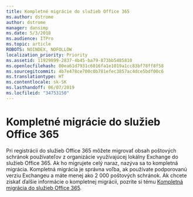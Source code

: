 ```yaml
---
title: Kompletné migrácie do služieb Office 365
ms.author: dstrome
author: dstrome
manager: dansimp
ms.date: 5/3/2018
ms.audience: ITPro
ms.topic: article
ROBOTS: NOINDEX, NOFOLLOW
localization_priority: Priority
ms.assetid: 11929899-2837-4b45-ba79-873bb5485810
ms.openlocfilehash: 00ea61d7931c6016fa1e1019a1cc83bf78ff8f58
ms.sourcegitcommit: 4b7e478ce700c0b781efec3857ac4dce5bdf00c6
ms.translationtype: HT
ms.contentlocale: sk-SK
ms.lasthandoff: 06/07/2019
ms.locfileid: "34753150"
---
```

# <a name="cutover-migrations-to-office-365"></a>Kompletné migrácie do služieb Office 365

Pri registrácii do služieb Office 365 môžete migrovať obsah poštových schránok používateľov z organizácie využívajúcej lokálny Exchange do služieb Office 365. Ak ho migrujete celý naraz, nazýva sa to kompletná migrácia. Kompletná migrácia je správna voľba, ak používate podporovanú verziu Exchangeu a máte menej ako 2 000 poštových schránok. Ak chcete získať ďalšie informácie o kompletnej migrácii, pozrite si tému [Kompletná migrácia do služieb Office 365](https://support.office.com/article/9496e93c-1e59-41a8-9bb3-6e8df0cd81b4.aspx).
  

